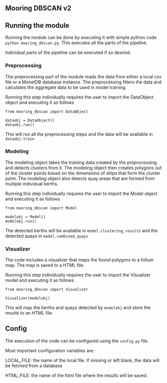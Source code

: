 ## Mooring DBSCAN v2

## Running the module
Running the module can be done by executing it with simple python code `python mooring_dbscan.py`.
This executes all the parts of the pipeline. 

Individual parts of the pipeline can be executed if so desired.
### Preprocessing
The preprocessing part of the module reads the data from either a local csv file or a MonetDB database instance. The 
preprocessing filters the data and calculates the aggregate data to be used in model training.

Running this step individually requires the user to import the DataObject object and executing it as follows

```
from mooring_dbscan import DataObject

dataobj = DataObject()
dataobj.run()
```
This will run all the preprocessing steps and the data will be available in `dataobj.train`

### Modeling
The modeling object takes the training data created by the preprocessing and detects clusters from it. The modeling 
object then creates polygons out of the cluster points based on the dimensions of ships that form the cluster point. The 
modeling object also detects quay areas that are formed from multiple individual berths.

Running this step individually requires the user to import the Model object and executing it as follows

```
from mooring_dbscan import Model

modelobj = Model()
modelobj.run()
```
The detected berths will be available in `model.clustering_results` and the detected quays in `model.combined_quays`


### Visualizer

The code includes a visualizer that maps the found polygons to a folium map. The map is saved to a HTML file.

Running this step individually requires the user to import the Visualizer model and executing it as follows

```
from mooring_dbscan import Visualizer

Visualizer(modelobj)
```
This will map the berths and quays detected by `modelobj` and store the results to an HTML file.

## Config 

The execution of the code can be configured using the `config.py` file.

Most important configuration variables are:

LOCAL_FILE: the name of the local file. If missing or left blank, the data will be fetched from a database

HTML_FILE: the name of the html file where the results will be saved.
